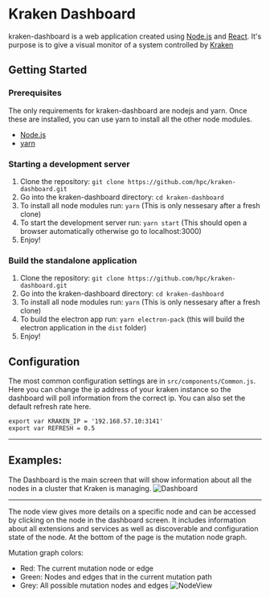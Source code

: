 # Kraken Dashboard
kraken-dashboard is a web application created using [Node.js](https://nodejs.org) and [React](https://reactjs.org/). It's purpose is to give a visual monitor of a system controlled by [Kraken](https://github.com/hpc/kraken)

## Getting Started
### Prerequisites
The only requirements for kraken-dashboard are nodejs and yarn. Once these are installed, you can use yarn to install all the other node modules.
* [Node.js](https://nodejs.org)
* [yarn](https://yarnpkg.com/lang/en/docs/install)

### Starting a development server
1. Clone the repository: `git clone https://github.com/hpc/kraken-dashboard.git`
2. Go into the kraken-dashboard directory: `cd kraken-dashboard`
3. To install all node modules run: `yarn` (This is only nessesary after a fresh clone)
4. To start the development server run: `yarn start` (This should open a browser automatically otherwise go to localhost:3000)
5. Enjoy!

### Build the standalone application
1. Clone the repository: `git clone https://github.com/hpc/kraken-dashboard.git`
2. Go into the kraken-dashboard directory: `cd kraken-dashboard`
3. To install all node modules run: `yarn` (This is only nessesary after a fresh clone)
4. To build the electron app run: `yarn electron-pack` (this will build the electron application in the `dist` folder)
5. Enjoy!

## Configuration
The most common configuration settings are in `src/components/Common.js`. Here you can change the ip address of your kraken instance so the dashboard will poll information from the correct ip. You can also set the default refresh rate here.
```
export var KRAKEN_IP = '192.168.57.10:3141'
export var REFRESH = 0.5
```

---
## Examples:
The Dashboard is the main screen that will show information about all the nodes in a cluster that Kraken is managing.
![Dashboard](https://i.imgur.com/WxCjWM4.png)

---
The node view gives more details on a specific node and can be accessed by clicking on the node in the dashboard screen. It includes information about all extensions and services as well as discoverable and configuration state of the node. At the bottom of the page is the mutation node graph.

Mutation graph colors:
* Red: The current mutation node or edge
* Green: Nodes and edges that in the current mutation path
* Grey: All possible mutation nodes and edges
![NodeView](https://i.imgur.com/DjdTQhL.png)